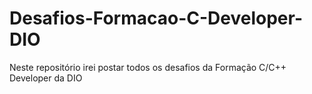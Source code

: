 # Desafios-Formacao-C-Developer-DIO
Neste repositório irei postar todos os desafios da Formação C/C++ Developer da DIO
